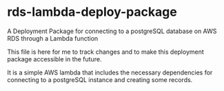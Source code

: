 # rds-lambda-deploy-package
A Deployment Package for connecting to a postgreSQL database on AWS RDS through a Lambda function

This file is here for me to track changes and to make this deployment package accessible in the future. 

It is a simple AWS lambda that includes the necessary dependencies for connecting to a postgreSQL instance and creating some records.
